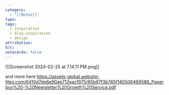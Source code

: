 ```yaml
---
category:
  - "[[Notes]]"
type: 
tags:
  - inspiration
  - blog-inspiration
  - design
attribution: 
h/t: 
notecards: false
---
```

![[Screenshot 2024-02-25 at 7.14.11 PM.png]]

and more here https://assets-global.website-files.com/6410d7de6e90ae712eacf975/65b97f3b745f140506469588_Paperboy%20-%20Newsletter%20Growth%20Service.pdf